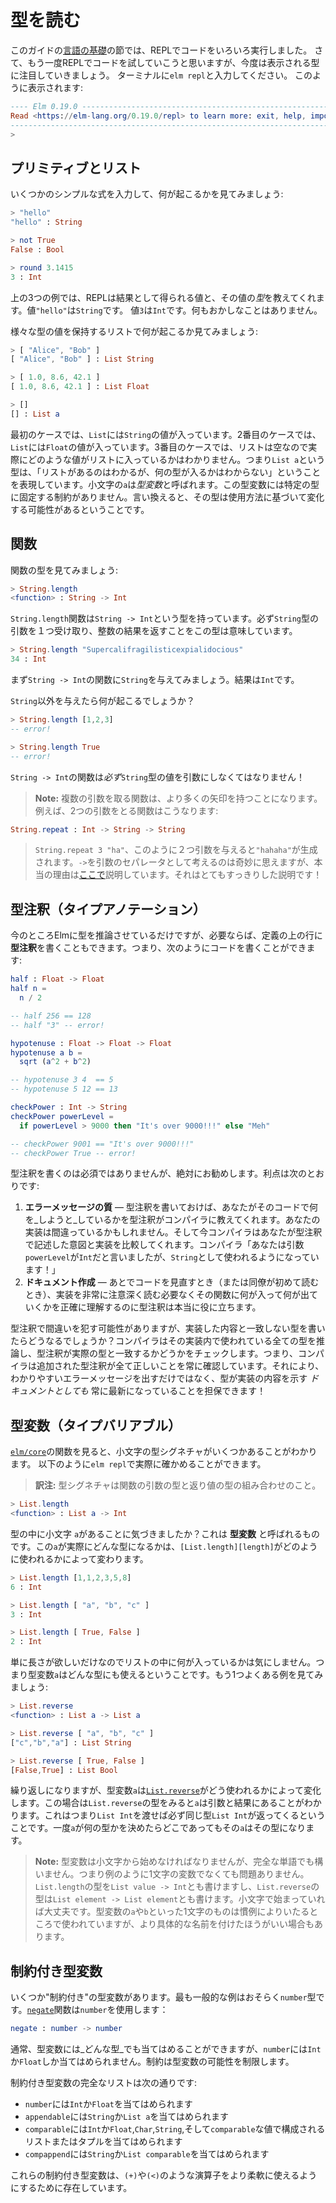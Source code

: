<!--
# Reading Types
-->
# 型を読む

<!--
In the [Core Language](/core_language.html) section of this book, we ran a bunch of code in the REPL. Well, we are going to do it again, but now with an emphasis on the types that are getting spit out. So type `elm repl` in your terminal again. You should see this:
-->
このガイドの[言語の基礎](/core_language.md)の節では、REPLでコードをいろいろ実行しました。 さて、もう一度REPLでコードを試していこうと思いますが、今度は表示される型に注目していきましょう。 ターミナルに`elm repl`と入力してください。 このように表示されます:

```elm
---- Elm 0.19.0 ----------------------------------------------------------------
Read <https://elm-lang.org/0.19.0/repl> to learn more: exit, help, imports, etc.
--------------------------------------------------------------------------------
>
```

<!--
## Primitives and Lists
-->
## プリミティブとリスト

<!--
Let's enter some simple expressions and see what happens:
-->
いくつかのシンプルな式を入力して、何が起こるかを見てみましょう:

```elm
> "hello"
"hello" : String

> not True
False : Bool

> round 3.1415
3 : Int
```

<!--
In these three examples, the REPL tells us the resulting value along with what *type* of value it happens to be. The value `"hello"` is a `String`. The value `3` is an `Int`. Nothing too crazy here.
-->
上の3つの例では、REPLは結果として得られる値と、その値の*型*を教えてくれます。値`"hello"`は`String`です。 値`3`は`Int`です。何もおかしなことはありません。

<!--
Let's see what happens with lists holding different types of values:
-->
様々な型の値を保持するリストで何が起こるか見てみましょう:

```elm
> [ "Alice", "Bob" ]
[ "Alice", "Bob" ] : List String

> [ 1.0, 8.6, 42.1 ]
[ 1.0, 8.6, 42.1 ] : List Float

> []
[] : List a
```

<!--
In the first case, we have a `List` filled with `String` values. In the second, the `List` is filled with `Float` values. In the third case the list is empty, so we do not actually know what kind of values are in the list. So the type `List a` is saying "I know I have a list, but it could be filled with anything". The lower-case `a` is called a *type variable*, meaning that there are no constraints in our program that pin this down to some specific type. In other words, the type can vary based on how it is used.
-->
最初のケースでは、`List`には`String`の値が入っています。2番目のケースでは、`List`には`Float`の値が入っています。3番目のケースでは、リストは空なので実際にどのような値がリストに入っているかはわかりません。つまり`List a`という型は、「リストがあるのはわかるが、何の型が入るかはわからない」ということを表現しています。小文字の`a`は*型変数*と呼ばれます。この型変数には特定の型に固定する制約がありません。言い換えると、その型は使用方法に基づいて変化する可能性があるということです。


<!--
## Functions
-->
## 関数

<!--
Let's see the type of some functions:
-->
関数の型を見てみましょう:

```elm
> String.length
<function> : String -> Int
```

<!--
The function `String.length` has type `String -> Int`. This means it *must* take in a `String` argument, and it will definitely return an integer result. So let's try giving it an argument:
-->
`String.length`関数は`String -> Int`という型を持っています。必ず`String`型の引数を１つ受け取り、整数の結果を返すことをこの型は意味しています。

```elm
> String.length "Supercalifragilisticexpialidocious"
34 : Int
```

<!--
So we start with a `String -> Int` function and give it a `String` argument. This results in an `Int`.
-->
まず`String -> Int`の関数に`String`を与えてみましょう。結果は`Int`です。

<!--
What happens when you do not give a `String` though?
-->
`String`以外を与えたら何が起こるでしょうか？

```elm
> String.length [1,2,3]
-- error!

> String.length True
-- error!
```

<!--
A `String -> Int` function *must* get a `String` argument!
-->
`String -> Int`の関数は*必ず*`String`型の値を引数にしなくてはなりません！

<!--
> **Note:** Functions that take multiple arguments end up having more and more arrows. For example, here is a function that takes two arguments:
>
-->
> **Note:** 複数の引数を取る関数は、より多くの矢印を持つことになります。例えば、2つの引数をとる関数はこうなります:
>
```elm
String.repeat : Int -> String -> String
```
>
<!--
> Giving two arguments like `String.repeat 3 "ha"` will produce `"hahaha"`. It works to think of `->` as a weird way to separate arguments, but I explain the real reasoning [here](/appendix/function_types.md). It is pretty neat!
-->
> `String.repeat 3 "ha"`、このように２つ引数を与えると`"hahaha"`が生成されます。`->`を引数のセパレータとして考えるのは奇妙に思えますが、本当の理由は[ここで](/appendix/function_types.md)説明しています。それはとてもすっきりした説明です！

<!--
## Type Annotations
-->
## 型注釈（タイプアノテーション）

<!--
So far we have just let Elm figure out the types, but it also lets you write a **type annotation** on the line above a definition if you want. So when you are writing code, you can say things like this:
-->
今のところElmに型を推論させているだけですが、必要ならば、定義の上の行に**型注釈**を書くこともできます。つまり、次のようにコードを書くことができます:

```elm
half : Float -> Float
half n =
  n / 2

-- half 256 == 128
-- half "3" -- error!

hypotenuse : Float -> Float -> Float
hypotenuse a b =
  sqrt (a^2 + b^2)

-- hypotenuse 3 4  == 5
-- hypotenuse 5 12 == 13

checkPower : Int -> String
checkPower powerLevel =
  if powerLevel > 9000 then "It's over 9000!!!" else "Meh"

-- checkPower 9001 == "It's over 9000!!!"
-- checkPower True -- error!
```

<!--
Adding type annotations is not required, but it is definitely recommended! Benefits include:
-->
型注釈を書くのは必須ではありませんが、絶対にお勧めします。利点は次のとおりです:

<!--
1. **Error Message Quality** &mdash; When you add a type annotation, it tells the compiler what you are _trying_ to do. Your implementation may have mistakes, and now the compiler can compare against your stated intent. &ldquo;You said argument `powerLevel` was an `Int`, but it is getting used as a `String`!&rdquo;
2. **Documentation** &mdash; When you revisit code later (or when a colleague visits it for the first time) it can be really helpful to see exactly what is going in and out of the function without having to read the implementation super carefully.
-->
1. **エラーメッセージの質** &mdash; 型注釈を書いておけば、あなたがそのコードで何を_しようと_しているかを型注釈がコンパイラに教えてくれます。あなたの実装は間違っているかもしれません。そして今コンパイラはあなたが型注釈で記述した意図と実装を比較してくれます。コンパイラ「あなたは引数`powerLevel`が`Int`だと言いましたが、`String`として使われるようになっています！」
2. **ドキュメント作成** &mdash; あとでコードを見直すとき（または同僚が初めて読むとき）、実装を非常に注意深く読む必要なくその関数に何が入って何が出ていくかを正確に理解するのに型注釈は本当に役に立ちます。

<!--
People can make mistakes in type annotations though, so what happens if the annotation does not match the implementation? The compiler figures out all the types on its own, and it checks that your annotation matches the real answer. In other words, the compiler will always verify that all the annotations you add are correct. So you get better error messages _and_ documentation always stays up to date!
-->
型注釈で間違いを犯す可能性がありますが、実装した内容と一致しない型を書いたらどうなるでしょうか？コンパイラはその実装内で使われている全ての型を推論し、型注釈が実際の型と一致するかどうかをチェックします。つまり、コンパイラは追加された型注釈が全て正しいことを常に確認しています。それにより、わかりやすいエラーメッセージを出すだけではなく、型が実装の内容を示す _ドキュメントとしても_ 常に最新になっていることを担保できます！

<!--
## Type Variables
-->
## 型変数（タイプバリアブル）

<!--
As you look through the functions in [`elm/core`][core], you will see some type signatures with lower-case letters in them. We can check some of them out in `elm repl`:
-->
[`elm/core`][core]の関数を見ると、小文字の型シグネチャがいくつかあることがわかります。
以下のように`elm repl`で実際に確かめることができます。
> **訳注:** 型シグネチャは関数の引数の型と返り値の型の組み合わせのこと。

```elm
> List.length
<function> : List a -> Int
```

<!--
Notice that lower-case `a` in the type? That is called a **type variable**. It can vary depending on how [`List.length`][length] is used:
-->
型の中に小文字 `a`があることに気づきましたか？これは **型変数** と呼ばれるものです。この`a`が実際にどんな型になるかは、`[List.length][length]`がどのように使われるかによって変わります。

```elm
> List.length [1,1,2,3,5,8]
6 : Int

> List.length [ "a", "b", "c" ]
3 : Int

> List.length [ True, False ]
2 : Int
```

<!--
We just want the length, so it does not matter what is in the list. So the type variable `a` is saying that we can match any type. Let&rsquo;s look at another common example:
-->

単に長さが欲しいだけなのでリストの中に何が入っているかは気にしません。つまり型変数`a`はどんな型にも使えるということです。もう1つよくある例を見てみましょう:

```elm
> List.reverse
<function> : List a -> List a

> List.reverse [ "a", "b", "c" ]
["c","b","a"] : List String

> List.reverse [ True, False ]
[False,True] : List Bool
```

<!--
Again, the type variable `a` can vary depending on how [`List.reverse`][reverse] is used. But in this case, we have an `a` in the argument and in the result. This means that if you give a `List Int` you must get a `List Int` as well. Once we decide what `a` is, that’s what it is everywhere.
-->

繰り返しになりますが、型変数`a`は[`List.reverse`][reverse]がどう使われるかによって変化します。この場合は`List.reverse`の型をみると`a`は引数と結果にあることがわかります。これはつまり`List Int`を渡せば必ず同じ型`List Int`が返ってくるということです。一度`a`が何の型かを決めたらどこであってもその`a`はその型になります。

<!--
> **Note:** Type variables must start with a lower-case letter, but they can be full words. We could write the type of `List.length` as `List value -> Int` and we could write the type of `List.reverse` as `List element -> List element`. It is fine as long as they start with a lower-case letter. Type variables `a` and `b` are used by convention in many places, but some type annotations benefit from more specific names.
-->

> **Note:** 型変数は小文字から始めなければなりませんが、完全な単語でも構いません。つまり例のように1文字の変数でなくても問題ありません。`List.length`の型を`List value -> Int`とも書けますし、`List.reverse`の型は`List element -> List element`とも書けます。小文字で始まっていれば大丈夫です。型変数の`a`や`b`といった1文字のものは慣例によりいたるところで使われていますが、より具体的な名前を付けたほうがいい場合もあります。

[core]: https://package.elm-lang.org/packages/elm/core/latest/
[length]: https://package.elm-lang.org/packages/elm/core/latest/List#length
[reverse]: https://package.elm-lang.org/packages/elm/core/latest/List#reverse


<!--
## Constrained Type Variables
-->
## 制約付き型変数

<!--
There are a few “constrained” type variables. The most common example is probably the `number` type. The [`negate`][negate] function uses it:
-->
いくつか"制約付き"の型変数があります。最も一般的な例はおそらく`number`型です。[`negate`][negate]関数は`number`を使用します：

```elm
negate : number -> number
```

<!--
Normally type variables can get filled in with _anything_, but `number` can only be filled in by `Int` and `Float` values. It constrains the possibilities.
-->
通常、型変数には_どんな型_でも当てはめることができますが、`number`には`Int`か`Float`しか当てはめられません。制約は型変数の可能性を制限します。

<!--
The full list of constrained type variables is:
-->
制約付き型変数の完全なリストは次の通りです:

<!--
- `number` permits `Int` and `Float`
- `appendable` permits `String` and `List a`
- `comparable` permits `Int`, `Float`, `Char`, `String`, and lists/tuples of `comparable` values
- `compappend` permits `String` and `List comparable`
-->

- `number`には`Int`か`Float`を当てはめられます
- `appendable`には`String`か`List a`を当てはめられます
- `comparable`には`Int`か`Float`,`Char`,`String`,そして`comparable`な値で構成されるリストまたはタプルを当てはめられます
- `compappend`には`String`か`List comparable`を当てはめられます


<!--
These constrained type variables exist to make operators like `(+)` and `(<)` a bit more flexible.
-->
これらの制約付き型変数は、`(+)`や`(<)`のような演算子をより柔軟に使えるようにするために存在しています。

[negate]: https://package.elm-lang.org/packages/elm/core/latest/Basics#negate
